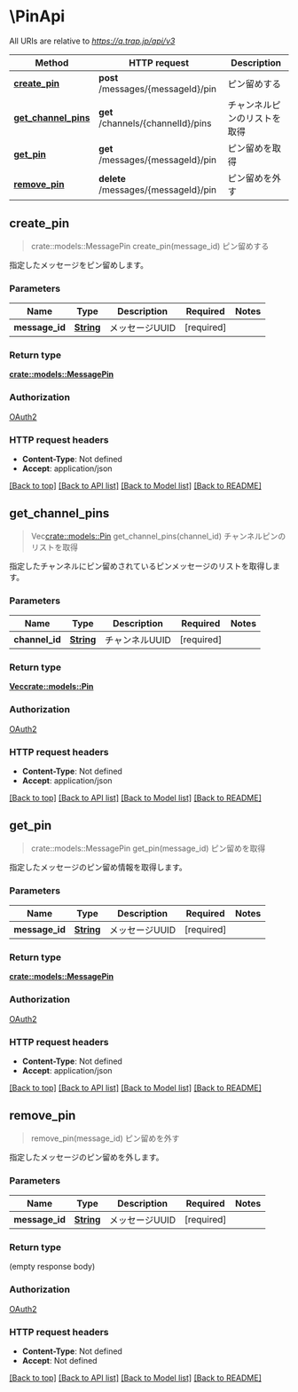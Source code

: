 # \PinApi

All URIs are relative to *https://q.trap.jp/api/v3*

Method | HTTP request | Description
------------- | ------------- | -------------
[**create_pin**](PinApi.md#create_pin) | **post** /messages/{messageId}/pin | ピン留めする
[**get_channel_pins**](PinApi.md#get_channel_pins) | **get** /channels/{channelId}/pins | チャンネルピンのリストを取得
[**get_pin**](PinApi.md#get_pin) | **get** /messages/{messageId}/pin | ピン留めを取得
[**remove_pin**](PinApi.md#remove_pin) | **delete** /messages/{messageId}/pin | ピン留めを外す



## create_pin

> crate::models::MessagePin create_pin(message_id)
ピン留めする

指定したメッセージをピン留めします。

### Parameters


Name | Type | Description  | Required | Notes
------------- | ------------- | ------------- | ------------- | -------------
**message_id** | [**String**](.md) | メッセージUUID | [required] |

### Return type

[**crate::models::MessagePin**](MessagePin.md)

### Authorization

[OAuth2](../README.md#OAuth2)

### HTTP request headers

- **Content-Type**: Not defined
- **Accept**: application/json

[[Back to top]](#) [[Back to API list]](../README.md#documentation-for-api-endpoints) [[Back to Model list]](../README.md#documentation-for-models) [[Back to README]](../README.md)


## get_channel_pins

> Vec<crate::models::Pin> get_channel_pins(channel_id)
チャンネルピンのリストを取得

指定したチャンネルにピン留めされているピンメッセージのリストを取得します。

### Parameters


Name | Type | Description  | Required | Notes
------------- | ------------- | ------------- | ------------- | -------------
**channel_id** | [**String**](.md) | チャンネルUUID | [required] |

### Return type

[**Vec<crate::models::Pin>**](Pin.md)

### Authorization

[OAuth2](../README.md#OAuth2)

### HTTP request headers

- **Content-Type**: Not defined
- **Accept**: application/json

[[Back to top]](#) [[Back to API list]](../README.md#documentation-for-api-endpoints) [[Back to Model list]](../README.md#documentation-for-models) [[Back to README]](../README.md)


## get_pin

> crate::models::MessagePin get_pin(message_id)
ピン留めを取得

指定したメッセージのピン留め情報を取得します。

### Parameters


Name | Type | Description  | Required | Notes
------------- | ------------- | ------------- | ------------- | -------------
**message_id** | [**String**](.md) | メッセージUUID | [required] |

### Return type

[**crate::models::MessagePin**](MessagePin.md)

### Authorization

[OAuth2](../README.md#OAuth2)

### HTTP request headers

- **Content-Type**: Not defined
- **Accept**: application/json

[[Back to top]](#) [[Back to API list]](../README.md#documentation-for-api-endpoints) [[Back to Model list]](../README.md#documentation-for-models) [[Back to README]](../README.md)


## remove_pin

> remove_pin(message_id)
ピン留めを外す

指定したメッセージのピン留めを外します。

### Parameters


Name | Type | Description  | Required | Notes
------------- | ------------- | ------------- | ------------- | -------------
**message_id** | [**String**](.md) | メッセージUUID | [required] |

### Return type

 (empty response body)

### Authorization

[OAuth2](../README.md#OAuth2)

### HTTP request headers

- **Content-Type**: Not defined
- **Accept**: Not defined

[[Back to top]](#) [[Back to API list]](../README.md#documentation-for-api-endpoints) [[Back to Model list]](../README.md#documentation-for-models) [[Back to README]](../README.md)

